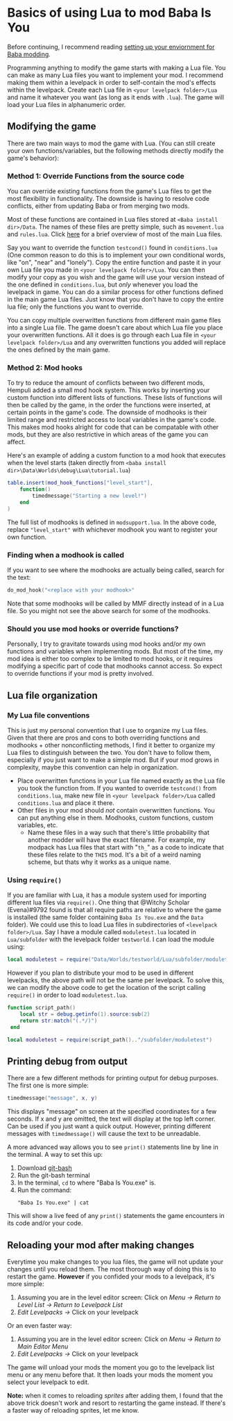 # Basics of using Lua to mod Baba Is You
Before continuing, I recommend reading [setting up your enviornment for Baba modding](setup.md).


Programming anything to modify the game starts with making a Lua file. You can make as many Lua files you want to implement your mod. I recommend making them within a levelpack in order to self-contain the mod's effects within the levelpack. Create each Lua file in `<your levelpack folder>/Lua` and name it whatever you want (as long as it ends with `.lua`). The game will load your Lua files in alphanumeric order.

## Modifying the game
There are two main ways to mod the game with Lua. (You can still create your own functions/variables, but the following methods directly modify the game's behavior):

### Method 1: Override Functions from the source code
You can override existing functions from the game's Lua files to get the most flexibility in functionality. The downside is having to resolve code conflicts, either from updating Baba or from merging two mods. 

Most of these functions are contained in Lua files stored at `<Baba install dir>/Data`. The names of these files are pretty simple, such as `movement.lua` and `rules.lua`. Click [here](../references/lua%20files.md) for a brief overview of most of the main Lua files.

Say you want to override the function `testcond()` found in `conditions.lua` (One common reason to do this is to implement your own conditional words, like "on", "near" and "lonely"). Copy the entire function and paste it in your own Lua file you made in `<your levelpack folder>/Lua`. You can then modify your copy as you wish and the game will use your version instead of the one defined in `conditions.lua`, but *only* whenever you load the levelpack in game. You can do a similar process for other functions defined in the main game Lua files. Just know that you don't have to copy the entire lua file; only the functions you want to override.

You can copy multiple overwritten functions from different main game files into a single Lua file. The game doesn't care about which Lua file you place your overwritten functions. All it does is go through each Lua file in `<your levelpack folder>/Lua` and any overwritten functions you added will replace the ones defined by the main game.

### Method 2: Mod hooks
To try to reduce the amount of conflicts between two different mods, Hempuli added a small mod hook system. This works by inserting your custom function into different lists of functions. These lists of functions will then be called by the game, in the order the functions were inserted, at certain points in the game's code. The downside of modhooks is their limited range and restricted access to local variables in the game's code. This makes mod hooks alright for code that can be compatable with other mods, but they are also restrictive in which areas of the game you can affect.

Here's an example of adding a custom function to a mod hook that executes when the level starts (taken directly from `<baba install dir>\Data\Worlds\debug\Lua\tutorial.lua`)

```lua
table.insert(mod_hook_functions["level_start"],
	function()
		timedmessage("Starting a new level!")
	end
)
```
The full list of modhooks is defined in `modsupport.lua`. In the above code, replace `"level_start"` with whichever modhook you want to register your own function.

### Finding when a modhook is called
If you want to see where the modhooks are actually being called, search for the text:
```lua
do_mod_hook("<replace with your modhook>"
```
Note that some modhooks will be called by MMF directly instead of in a Lua file. So you might not see the above search for some of the modhooks.


### Should you use mod hooks or override functions?
Personally, I try to gravitate towards using mod hooks and/or my own functions and variables when implementing mods. But most of the time, my mod idea is either too complex to be limited to mod hooks, or it requires modifying a specific part of code that modhooks cannot access. So expect to override functions if your mod is pretty involved.

## Lua file organization
### My Lua file conventions
This is just my personal convention that I use to organize my Lua files. Given that there are pros and cons to both overriding functions and modhooks + other nonconflicting methods, I find it better to organize my Lua files to distinguish between the two. You don't have to follow them, especially if you just want to make a simple mod. But if your mod grows in complexity, maybe this convention can help in organization.

- Place overwritten functions in your Lua file named exactly as the Lua file you took the function from. If you wanted to override `testcond()` from `conditions.lua`, make new file in `<your levelpack folder>/Lua` called `conditions.lua` and place it there.
- Other files in your mod should *not* contain overwritten functions. You can put anything else in them. Modhooks, custom functions, custom variables, etc. 
  - Name these files in a way such that there's little probability that another modder will have the exact filename. For example, my modpack has Lua files that start with "`th_`" as a code to indicate that these files relate to the `THIS` mod. It's a bit of a weird naming scheme, but thats why it works as a unique name.
  
### Using `require()`
If you are familiar with Lua, it has a module system used for importing different lua files via `require()`. One thing that @Witchy Scholar (Evena)#9792 found is that all require paths are relative to where the game is installed (the same folder containing `Baba Is You.exe` and the `Data` folder). We could use this to load Lua files in subdirectories of `<levelpack folder>/Lua`. Say I have a module called `moduletest.lua` located in `Lua/subfolder` with the levelpack folder `testworld`. I can load the module using:
```lua
local moduletest = require("Data/Worlds/testworld/Lua/subfolder/moduletest")
```


However if you plan to distribute your mod to be used in different levelpacks, the above path will not be the same per levelpack. To solve this, we can modify the above code to get the location of the script calling `require()` in order to load `moduletest.lua`. 

```lua
function script_path()
    local str = debug.getinfo(1).source:sub(2)
    return str:match("(.*/)")
 end

local moduletest = require(script_path().."/subfolder/moduletest")
```

  
## Printing debug from output
There are a few different methods for printing output for debug purposes. The first one is more simple:

```lua
timedmessage("message", x, y)
```
This displays "message" on screen at the specified coordinates for a few seconds. If x and y are omitted, the text will display at the top left corner. Can be used if you just want a quick output. However, printing different messages with `timedmessage()` will cause the text to be unreadable. 

A more advanced way allows you to see `print()` statements line by line in the terminal. A way to set this up:
1) Download [git-bash](https://git-scm.com/downloads)
2) Run the git-bash terminal
3) In the terminal, `cd` to where "Baba Is You.exe" is.
4) Run the command:
	```
	"Baba Is You.exe" | cat
	```
This will show a live feed of any `print()` statements the game encounters in its code and/or your code.

## Reloading your mod after making changes
Everytime you make changes to you lua files, the game will not update your changes until you reload them. The most thorough way of doing this is to restart the game. **However** if you confided your mods to a levelpack, it's more simple:

1. Assuming you are in the level editor screen: Click on *Menu -> Return to Level List -> Return to Levelpack List*
2. *Edit Levelpacks ->* Click on your levelpack

Or an even faster way:
1. Assuming you are in the level editor screen: Click on *Menu -> Return to Main Editor Menu*
2. *Edit Levelpacks ->* Click on your levelpack

The game will unload your mods the moment you go to the levelpack list menu or any menu before that. It then loads your mods the moment you select your levelpack to edit.

**Note:** when it comes to reloading *sprites* after adding them, I found that the above trick doesn't work and resort to restarting the game instead. If there's a faster way of reloading sprites, let me know.